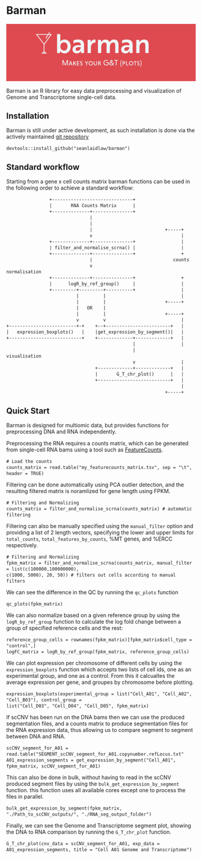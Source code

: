 # Barman
![](https://github.com/seanlaidlaw/barman/blob/master/img/barman_logo.png?raw=true)

Barman is an R library for easy data preprocessing and visualization of Genome and Transcriptome single-cell data.


## Installation
Barman is still under active development, as such installation is done via the actively maintained [git repository](https://github.com/seanlaidlaw/barman)

```
devtools::install_github("seanlaidlaw/barman")
```

## Standard workflow

Starting from a gene x cell counts matrix barman functions can be used in the following order to
achieve a standard workflow:

```
                +------------------------------+
                |       RNA Counts Matrix      |
                +--------------+---------------+
                               |
                               |
                               |                           +-----+
                               v                                 |
                +--------------+---------------+                 |
                | filter_and_normalise_scrna() |                 |
                +--------------+---------------+                 +
                               |                              counts
                               v                           normalisation
                +--------------+---------------+                 +
                |      logR_by_ref_group()     |                 |
                +---------+---------+----------+                 |
                          |         |                            |
                          |         |                      +-----+
                          |   OR    |
                          |         |                      +-----+
                          v         v                            |
+-------------------------+-+    +--+------------------------+   |
|   expression_boxplots()   |    |get_expression_by_segment()|   |
+---------------------------+    +-------------+-------------+   |
                                               |                 |
                                               |           visualisation
                                               v                 |
                                 +-------------+-------------+   |
                                 |       G_T_chr_plot()      |   |
                                 +---------------------------+   |
                                                                 |
                                                           +-----+
```

## Quick Start

Barman is designed for multiomic data, but provides functions for preprocessing DNA and RNA
independently.

Preprocessing the RNA requires a counts matrix, which can be generated from single-cell RNA bams
using a tool such as [FeatureCounts](dx.doi.org/10.1093/bioinformatics/btt656).

```
# Load the counts
counts_matrix = read.table("my_featurecounts_matrix.tsv", sep = "\t", header = TRUE)
```

Filtering can be done automatically using PCA outlier detection, and the resulting filtered matrix
is noramlized for gene length using FPKM.

```
# Filtering and Normalizing
counts_matrix = filter_and_normalise_scrna(counts_matrix) # automatic filtering
```

Filtering can also be manually specified using the `manual_filter` option and providing a list of
2 length vectors, specifying the lower and upper limits for `total_counts`, `total_features_by_counts`,
%MT genes, and %ERCC respectively.

```
# Filtering and Normalizing
fpkm_matrix = filter_and_normalise_scrna(counts_matrix, manual_filter = list(c(100000,100000000),
c(1000, 5000), 20, 50)) # filters out cells according to manual filters
```

We can see the difference in the QC by running the `qc_plots` function

```
qc_plots(fpkm_matrix)
```


We can also normalize based on a given reference group by using the `logR_by_ref_group` function to
calculate the log fold change between a group of specified reference cells and the rest:

```
reference_group_cells = rownames(fpkm_matrix)[fpkm_matrix$cell_type = "control",]
logFC_matrix = logR_by_ref_group(fpkm_matrix, reference_group_cells)
```


We can plot expression per chromosome of different cells by using the `expression_boxplots` function
which accepts two lists of cell ids, one as an experimental group, and one as a control. From this
it calcualtes the average expression per gene, and groupes by chromosome before plotting.
```
expression_boxplots(experimental_group = list("Cell_A01", "Cell_A02", "Cell_B03"), control_group =
list("Cell_D03", "Cell_D04", "Cell_D05", fpkm_matrix)
```



If scCNV has been run on the DNA bams then we can use the produced segmentation files, and a counts
matrix to produce segmentation files for the RNA expression data, thus allowing us to compare
segment to segment between DNA and RNA.

```
scCNV_segment_for_A01 = read.table("SEGMENT_scCNV_segment_for_A01.copynumber.refLocus.txt"
A01_expression_segments = get_expression_by_segment("Cell_A01", fpkm_matrix, scCNV_segment_for_A01)
```

This can also be done in bulk, without having to read in the scCNV produced segment files by using
the `bulk_get_expression_by_segment` function. this function uses all available cores except one to
process the files in parallel.

```
bulk_get_expression_by_segment(fpkm_matrix, "./Path_to_scCNV_outputs/", "./RNA_seg_output_folder")
```


Finally, we can see the Genome and Transcriptome segment plot, showing the DNA to RNA comparison by
running the `G_T_chr_plot` function.
```
G_T_chr_plot(cnv_data = scCNV_segment_for_A01, exp_data = A01_expression_segments, title = "Cell A01 Genome and Transcriptome")
```

